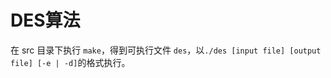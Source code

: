 # DES算法

在 src 目录下执行 ``make``，得到可执行文件 ``des``，以``./des [input file] [output file] [-e | -d]``的格式执行。
